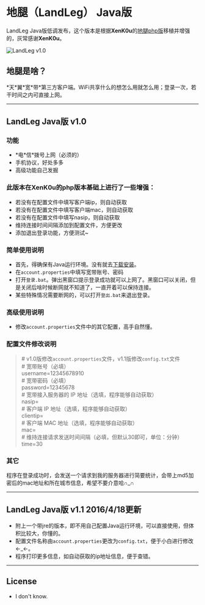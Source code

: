 # 地腿（LandLeg） Java版
LandLeg Java版低调发布，这个版本是根据**XenK0u**的[地腿php版](https://github.com/xfkencon/land-leg)移植并增强的，灰常感谢**XenK0u**。

![LandLeg v1.0](http://i4.piimg.com/784942f4ae3c4657.png)

## 地腿是啥？
\*天\*翼\*宽\*带\*第三方客户端。WiFi共享什么的想怎么用就怎么用；登录一次，若干时间之内可直接上网。

---
## LandLeg Java版 v1.0
### 功能
- \*电\*信\*拨号上网（必须的）
- 手机协议，好处多多
- 高级功能自己发掘

### 此版本在**XenK0u**的php版本基础上进行了一些增强：
- 若没有在配置文件中填写客户端ip，则自动获取
- 若没有在配置文件中填写客户端mac，则自动获取
- 若没有在配置文件中填写nasip，则自动获取
- 维持连接时间间隔添加到配置文件，方便更改
- 添加退出登录功能，方便测试~

### 简单使用说明
- 首先，得确保有Java运行环境。没有就去[下载安装](http://www.java.com/zh_CN/)。
- 在`account.properties`中填写宽带账号、密码
- 打开`登录.bat`。弹出黑窗口提示登录成功就可以上网了。黑窗口可以关闭，但是关闭后啥时候断网就不知道了，一直开着可以保持连接。
- 某些特殊情况需要断网的，可以打开`登出.bat`来退出登录。

### 高级使用说明
- 修改`account.properties`文件中的其它配置，高手自然懂。

### 配置文件修改说明
>\# v1.0版修改`account.properties`文件，v1.1版修改`config.txt`文件  
\# 宽带账号（必填）  
username=12345678910  
\# 宽带密码（必填）  
password=12345678  
\# 宽带接入服务器的 IP 地址（选填，程序能够自动获取）  
nasip=  
\# 客户端 IP 地址（选填，程序能够自动获取）  
clientip=  
\# 客户端 MAC 地址（选填，程序能够自动获取）  
mac=  
\# 维持连接请求发送时间间隔（必填，但默认30即可，单位：分钟）  
time=30  


### 其它
程序在登录成功时，会发送一个请求到我的服务器进行简要统计，会带上md5加密后的mac地址和所在城市信息，希望不要介意哈∩_∩

---
## LandLeg Java版 v1.1    2016/4/18更新
- 附上一个带jre的版本，即不用自己配置Java运行环境，可以直接使用，但体积比较大，你懂的。
- 配置文件名称由`account.properties`更改为`config.txt`，便于小白进行修改←_←。
- 程序打印更多信息，如自动获取的ip地址信息，便于查错。

---
## License
- I don't know.